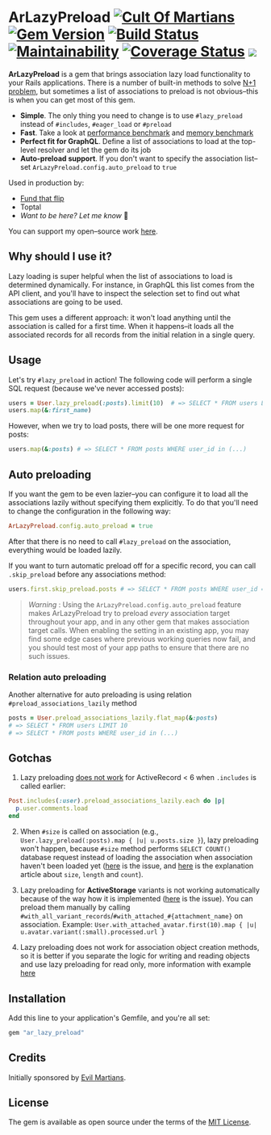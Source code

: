 # ArLazyPreload [![Cult Of Martians](http://cultofmartians.com/assets/badges/badge.svg)](https://cultofmartians.com/tasks/activerecord-lazy-preload.html) [![Gem Version](https://badge.fury.io/rb/ar_lazy_preload.svg)](https://rubygems.org/gems/ar_lazy_preload) [![Build Status](https://github.com/DmitryTsepelev/ar_lazy_preload/actions/workflows/rspec.yml/badge.svg)](https://github.com/DmitryTsepelev/ar_lazy_preload/actions/workflows/rspec.yml) [![Maintainability](https://api.codeclimate.com/v1/badges/00d04595661820dfba80/maintainability)](https://codeclimate.com/github/DmitryTsepelev/ar_lazy_preload/maintainability) [![Coverage Status](https://coveralls.io/repos/github/DmitryTsepelev/ar_lazy_preload/badge.svg?branch=master)](https://coveralls.io/github/DmitryTsepelev/ar_lazy_preload?branch=master) ![](https://ruby-gem-downloads-badge.herokuapp.com/ar_lazy_preload?type=total)

**ArLazyPreload** is a gem that brings association lazy load functionality to your Rails applications. There is a number of built-in methods to solve [N+1 problem](https://guides.rubyonrails.org/active_record_querying.html#eager-loading-associations), but sometimes a list of associations to preload is not obvious–this is when you can get most of this gem.

- **Simple**. The only thing you need to change is to use `#lazy_preload` instead of `#includes`, `#eager_load` or `#preload`
- **Fast**. Take a look at [performance benchmark](https://github.com/DmitryTsepelev/ar_lazy_preload/actions/workflows/bench.yml) and [memory benchmark](https://github.com/DmitryTsepelev/ar_lazy_preload/actions/workflows/memory.yml)
- **Perfect fit for GraphQL**. Define a list of associations to load at the top-level resolver and let the gem do its job
- **Auto-preload support**. If you don't want to specify the association list–set `ArLazyPreload.config.auto_preload` to `true`

Used in production by:

- [Fund that flip](https://evilmartians.com/chronicles/big-refactoring-fix-that-app-for-fund-that-flip)
- Toptal
- _Want to be here? Let me know_ 🙂

You can support my open–source work [here](https://boosty.to/dmitry_tsepelev).

## Why should I use it?

Lazy loading is super helpful when the list of associations to load is determined dynamically. For instance, in GraphQL this list comes from the API client, and you'll have to inspect the selection set to find out what associations are going to be used.

This gem uses a different approach: it won't load anything until the association is called for a first time. When it happens–it loads all the associated records for all records from the initial relation in a single query.

## Usage

Let's try `#lazy_preload` in action! The following code will perform a single SQL request (because we've never accessed posts):

```ruby
users = User.lazy_preload(:posts).limit(10)  # => SELECT * FROM users LIMIT 10
users.map(&:first_name)
```

However, when we try to load posts, there will be one more request for posts:

```ruby
users.map(&:posts) # => SELECT * FROM posts WHERE user_id in (...)
```

## Auto preloading

If you want the gem to be even lazier–you can configure it to load all the associations lazily without specifying them explicitly. To do that you'll need to change the configuration in the following way:

```ruby
ArLazyPreload.config.auto_preload = true
```

After that there is no need to call `#lazy_preload` on the association, everything would be loaded lazily.

If you want to turn automatic preload off for a specific record, you can call `.skip_preload` before any associations method:

```ruby
users.first.skip_preload.posts # => SELECT * FROM posts WHERE user_id = ?
```

> *Warning* : Using the `ArLazyPreload.config.auto_preload` feature makes ArLazyPreload try to preload *every* association target throughout your app, and in any other gem that makes association target calls. When enabling the setting in an existing app, you may find some edge cases where previous working queries now fail, and you should test most of your app paths to ensure that there are no such issues.

### Relation auto preloading

Another alternative for auto preloading is using relation `#preload_associations_lazily` method

```ruby
posts = User.preload_associations_lazily.flat_map(&:posts)
# => SELECT * FROM users LIMIT 10
# => SELECT * FROM posts WHERE user_id in (...)
```

## Gotchas

1. Lazy preloading [does not work](https://github.com/DmitryTsepelev/ar_lazy_preload/pull/40/files) for ActiveRecord < 6 when `.includes` is called earlier:

  ```ruby
  Post.includes(:user).preload_associations_lazily.each do |p|
    p.user.comments.load
  end
  ```

2. When `#size` is called on association (e.g., `User.lazy_preload(:posts).map { |u| u.posts.size }`), lazy preloading won't happen, because `#size` method performs `SELECT COUNT()` database request instead of loading the association when association haven't been loaded yet ([here](https://github.com/DmitryTsepelev/ar_lazy_preload/pull/42) is the issue, and [here](https://blazarblogs.wordpress.com/2019/07/27/activerecord-size-vs-count-vs-length/) is the explanation article about `size`, `length` and `count`).

3. Lazy preloading for **ActiveStorage** variants is not working automatically because of the way how it is implemented ([here](https://github.com/DmitryTsepelev/ar_lazy_preload/pull/70) is the issue). You can preload them manually by calling `#with_all_variant_records`/`#with_attached_#{attachment_name}` on association. Example: `User.with_attached_avatar.first(10).map { |u| u.avatar.variant(:small).processed.url }`

4. Lazy preloading does not work for association object creation methods, so it is better if you separate the logic for writing and reading objects and use lazy preloading for read only, more information with example [here](https://github.com/DmitryTsepelev/ar_lazy_preload/issues/75)

## Installation

Add this line to your application's Gemfile, and you're all set:

```ruby
gem "ar_lazy_preload"
```

## Credits

Initially sponsored by [Evil Martians](http://evilmartians.com).

## License

The gem is available as open source under the terms of the [MIT License](https://opensource.org/licenses/MIT).

